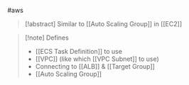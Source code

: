 #aws 
>[!abstract] Similar to [[Auto Scaling Group]] in [[EC2]]

>[!note] Defines
>- [[ECS Task Definition]] to use
>- [[VPC]] (like which [[VPC Subnet]] to use)
>- Connecting to [[ALB]] & [[Target Group]]
>- [[Auto Scaling Group]]